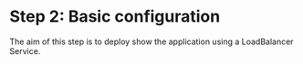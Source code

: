 # Step 2: Basic configuration

The aim of this step is to deploy show the application using a LoadBalancer Service.
